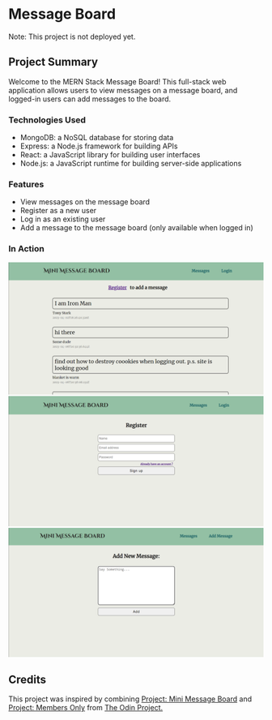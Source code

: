 # Message Board

<!-- <a href="">Live Demonstartion.</a> -->
Note: This project is not deployed yet.

## Project Summary

Welcome to the MERN Stack Message Board! This full-stack web application allows users to view messages on a message board, and logged-in users can add messages to the board.

### Technologies Used

- MongoDB: a NoSQL database for storing data
- Express: a Node.js framework for building APIs
- React: a JavaScript library for building user interfaces
- Node.js: a JavaScript runtime for building server-side applications

### Features

- View messages on the message board
- Register as a new user
- Log in as an existing user
- Add a message to the message board (only available when logged in)

### In Action

<img src="images\Mini Message Board - Google Chrome 20-04-2023 11_09_17.png" alt="">
<img src="images\Mini Message Board - Google Chrome 20-04-2023 11_09_29.png" alt="">
<img src="images\Mini Message Board - Google Chrome 20-04-2023 11_10_02.png" alt="">


## Credits

This project was inspired by combining <a href="https://www.theodinproject.com/lessons/nodejs-mini-message-board">Project: Mini Message Board</a> and <a href="https://www.theodinproject.com/lessons/nodejs-members-only">Project: Members Only</a> from <a href="https://www.theodinproject.com/dashboard">The Odin Project.</a>
